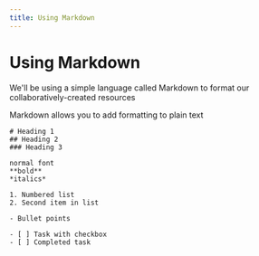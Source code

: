 ```yaml
---
title: Using Markdown
---
```


# Using Markdown

We'll be using a simple language called Markdown to format our collaboratively-created resources

Markdown allows you to add formatting to plain text

```
# Heading 1
## Heading 2
### Heading 3

normal font
**bold**
*italics*

1. Numbered list
2. Second item in list

- Bullet points

- [ ] Task with checkbox
- [ ] Completed task

```